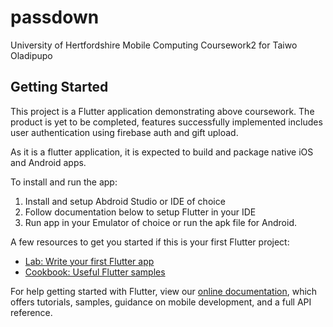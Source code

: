 # passdown

University of Hertfordshire Mobile Computing Coursework2 for Taiwo Oladipupo

## Getting Started

This project is a Flutter application demonstrating above coursework.
The product is yet to be completed, features successfully implemented includes user authentication using firebase auth
and gift upload.

As it is a flutter application, it is expected to build and package native iOS and Android
apps.

To install and run the app:
1. Install and setup Abdroid Studio or IDE of choice
2. Follow documentation below to setup Flutter in your IDE
3. Run app in your Emulator of choice or run the apk file for Android. 

A few resources to get you started if this is your first Flutter project:

- [Lab: Write your first Flutter app](https://flutter.dev/docs/get-started/codelab)
- [Cookbook: Useful Flutter samples](https://flutter.dev/docs/cookbook)

For help getting started with Flutter, view our
[online documentation](https://flutter.dev/docs), which offers tutorials,
samples, guidance on mobile development, and a full API reference.

